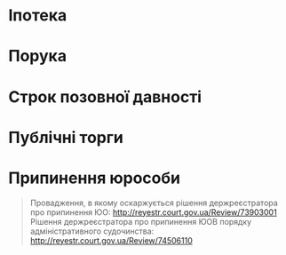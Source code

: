 <!-- TITLE: Рубрикатор -->
<!-- SUBTITLE: Рубрикатор правових позицій по тематичному критерію -->

# Іпотека
# Порука
# Строк позовної давності
# Публічні торги
# Припинення юрособи
>Провадження, в якому оскаржується рішення держреєстратора про припинення ЮО: http://reyestr.court.gov.ua/Review/73903001
>Рішення держреєстратора про припинення ЮОВ порядку адміністративного судочинства: http://reyestr.court.gov.ua/Review/74506110

